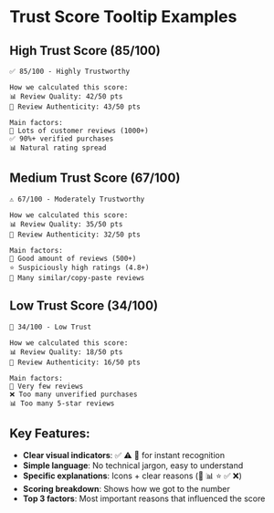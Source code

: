 # Trust Score Tooltip Examples

## High Trust Score (85/100)
```
✅ 85/100 - Highly Trustworthy

How we calculated this score:
📊 Review Quality: 42/50 pts
🤖 Review Authenticity: 43/50 pts

Main factors:
👥 Lots of customer reviews (1000+)
✅ 90%+ verified purchases
📊 Natural rating spread
```

## Medium Trust Score (67/100)
```
⚠️ 67/100 - Moderately Trustworthy

How we calculated this score:
📊 Review Quality: 35/50 pts
🤖 Review Authenticity: 32/50 pts

Main factors:
👥 Good amount of reviews (500+)
⭐ Suspiciously high ratings (4.8+)
🔄 Many similar/copy-paste reviews
```

## Low Trust Score (34/100)
```
🚨 34/100 - Low Trust

How we calculated this score:
📊 Review Quality: 18/50 pts
🤖 Review Authenticity: 16/50 pts

Main factors:
👥 Very few reviews
❌ Too many unverified purchases
📊 Too many 5-star reviews
```

## Key Features:
- **Clear visual indicators**: ✅ ⚠️ 🚨 for instant recognition
- **Simple language**: No technical jargon, easy to understand
- **Specific explanations**: Icons + clear reasons (👥 📊 ⭐ ✅ ❌)
- **Scoring breakdown**: Shows how we got to the number
- **Top 3 factors**: Most important reasons that influenced the score